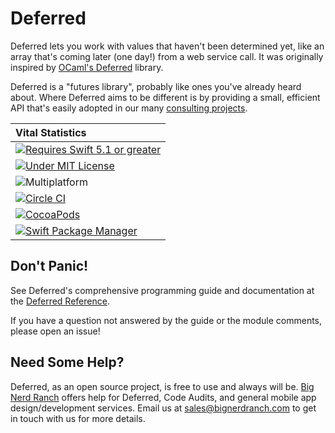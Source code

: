 # Deferred

Deferred lets you work with values that haven't been determined yet, like an array that's coming later (one day!) from a web service call. It was originally inspired by [OCaml's Deferred](https://ocaml.janestreet.com/ocaml-core/111.25.00/doc/async_kernel/#Deferred) library.

Deferred is a "futures library", probably like ones you've already heard about. Where Deferred aims to be different is by providing a small, efficient API that's easily adopted in our many [consulting projects](https://www.bignerdranch.com/work).

| **Vital Statistics**                                                                                   |
|:-------------------------------------------------------------------------------------------------------|
|[![Requires Swift 5.1 or greater](https://img.shields.io/badge/swift-5.1%2B-EF5138.svg)][Swift]         |
|[![Under MIT License](https://img.shields.io/badge/license-MIT-blue.svg)][MIT]                          |
|![Multiplatform](https://img.shields.io/badge/platforms-macOS,_iOS,_watchOS,_tvOS,_Linux-lightgrey.svg) |
|[![Circle CI](https://img.shields.io/circleci/build/gh/bignerdranch/Deferred.svg)][CI]                  |
|[![CocoaPods](https://img.shields.io/cocoapods/v/BNRDeferred.svg)][CocoaPods]                           |
|[![Swift Package Manager](https://img.shields.io/badge/swiftpm-supported-orange.svg)][SwiftPM]          |

[Swift]: https://swift.org
[MIT]: https://github.com/bignerdranch/Deferred/blob/master/LICENSE
[CI]: https://circleci.com/gh/bignerdranch/Deferred
[CocoaPods]: https://cocoapods.org/pods/BNRDeferred
[SwiftPM]: https://github.com/apple/swift-package-manager

## Don't Panic!

See Deferred's comprehensive programming guide and documentation at the [Deferred Reference](https://bignerdranch.github.io/Deferred/).

If you have a question not answered by the guide or the module comments, please open an issue!

## Need Some Help?

Deferred, as an open source project, is free to use and always will be. [Big Nerd Ranch](https://bignerdranch.com/) offers help for Deferred, Code Audits, and general mobile app design/development services. Email us at [sales@bignerdranch.com](mailto:sales@bignerdranch.com) to get in touch with us for more details.

